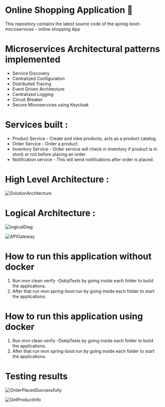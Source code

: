 # Online Shopping Application 🤩
This repository contains the latest source code of the spring-boot-microservices - online shopping App

# Microservices Architectural patterns implemented 
 * Service Discovery
 * Centralized Configuration
 * Distributed Tracing
 * Event Driven Architecture
 * Centralized Logging
 * Circuit Breaker
 * Secure Microservices using Keycloak

# Services built :
 * Product Service - Create and view products, acts as a product catalog.
 * Order Service - Order a product.
 * Inventory Service - Order service will check in inventory if product is in stock or not before placing an order.
 * Notification service - This will send notifications after order is placed.

# High Level Architecture : 
![SolutionArchitecture](https://github.com/SayliDeshpande/microservices-springboot/assets/44116052/cb50b2e9-c4a2-497d-9922-834a76ff6864)

# Logical Architecture :

![logicalDiag](https://github.com/SayliDeshpande/microservices-springboot/assets/44116052/95479ca0-7f91-45d5-9d2c-711ea2847f61)

![APIGateway](https://github.com/SayliDeshpande/microservices-springboot/assets/44116052/7b754ffa-09fe-4aa1-a33d-f73eb845e3cd)


# How to run this application without docker 

1. Run mvn clean verify -DskipTests by going inside each folder to build the applications.
2. After that run mvn spring-boot:run by going inside each folder to start the applications.

# How to run this application using docker

1. Run mvn clean verify -DskipTests by going inside each folder to build the applications.
2. After that run mvn spring-boot:run by going inside each folder to start the applications.

# Testing results 

![OrderPlacedSuccessfully](https://github.com/SayliDeshpande/microservices-springboot/assets/44116052/f01ee8d1-3c93-468f-818f-3cea425af5c8)

![GetProductInfo](https://github.com/SayliDeshpande/microservices-springboot/assets/44116052/34b8c426-2846-4e9f-bc40-bf3690609c4f)

